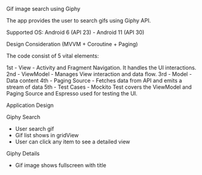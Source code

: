 Gif image search using Giphy

 The app provides the user to search gifs using Giphy API.

Supported OS: Android 6 (API 23) - Android 11 (API 30)

Design Consideration (MVVM + Coroutine + Paging)

The code consist of 5 vital elements:

1st - View - Activity and Fragment Navigation. It handles the UI interactions.
2nd - ViewModel - Manages View interaction and data flow.
3rd - Model - Data content
4th - Paging Source - Fetches data from API and emits a stream of data
5th - Test Cases - Mockito Test covers the ViewModel and Paging Source and Espresso used for testing the UI.

Application Design

Giphy Search  

- User search gif
- Gif list shows in gridView
- User can click any item to see a detailed view 

Giphy Details 

- Gif image shows fullscreen with title




